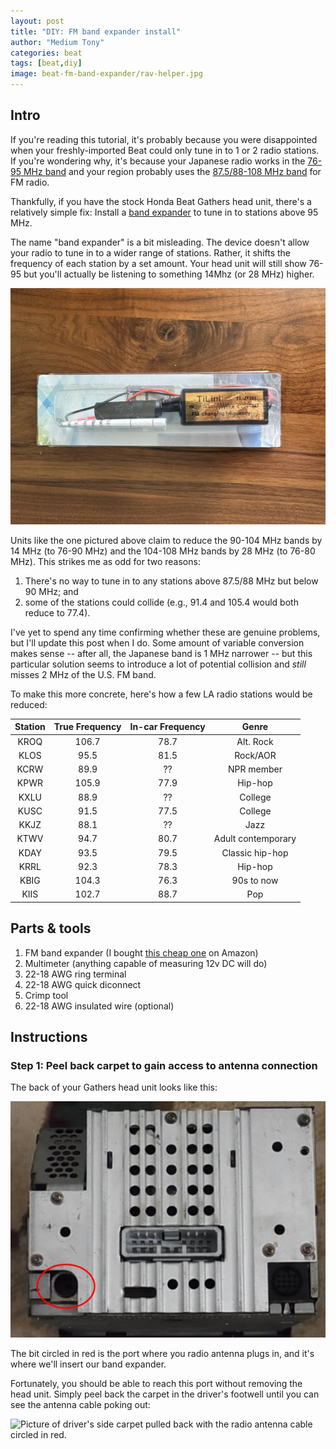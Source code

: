 ```yaml
---
layout: post
title: "DIY: FM band expander install"
author: "Medium Tony"
categories: beat
tags: [beat,diy]
image: beat-fm-band-expander/rav-helper.jpg
---
```

## Intro
If you're reading this tutorial, it's probably because you were disappointed when your freshly-imported Beat could only tune in to 1 or 2 radio stations. If you're wondering why, it's because your Japanese radio works in the [76-95 MHz band](https://en.wikipedia.org/wiki/FM_broadcasting_in_Japan) and your region probably uses the [87.5/88-108 MHz band](https://en.wikipedia.org/wiki/FM_broadcast_band) for FM radio.

Thankfully, if you have the stock Honda Beat Gathers head unit, there's a relatively simple fix: Install a [band expander](https://en.wikipedia.org/wiki/Band_expander) to tune in to stations above 95 MHz.

The name "band expander" is a bit misleading. The device doesn't allow your radio to tune in to a wider range of stations. Rather, it shifts the frequency of each station by a set amount. Your head unit will still show 76-95 but you'll actually be listening to something 14Mhz (or 28 MHz) higher.

![Picture of the Car Frequency Antenna, Radio FM Band Expander for Japanese Autos.](assets/img/beat-fm-band-expander/band-expander.jpg)

Units like the one pictured above claim to reduce the 90-104 MHz bands by 14 MHz (to 76-90 MHz) and the 104-108 MHz bands by 28 MHz (to 76-80 MHz). This strikes me as odd for two reasons:
1. There's no way to tune in to any stations above 87.5/88 MHz but below 90 MHz; and
2. some of the stations could collide (e.g., 91.4 and 105.4 would both reduce to 77.4).

I've yet to spend any time confirming whether these are genuine problems, but I'll update this post when I do. Some amount of variable conversion makes sense -- after all, the Japanese band is 1 MHz narrower -- but this particular solution seems to introduce a lot of potential collision and _still_ misses 2 MHz of the U.S. FM band.

To make this more concrete, here's how a few LA radio stations would be reduced:

| Station | True Frequency | In-car Frequency | Genre |
|:-------:|:-------:|:-------:|:-------:|
|  KROQ   |  106.7  |  78.7   | Alt. Rock |
|  KLOS   |  95.5   |  81.5   | Rock/AOR |
|  KCRW   |  89.9   |  ??     | NPR member |
|  KPWR   |  105.9  |  77.9   | Hip-hop |
|  KXLU   |  88.9   |  ??     | College |
|  KUSC   |  91.5   |  77.5   | College |
|  KKJZ   |  88.1   |  ??     | Jazz |
|  KTWV   |  94.7   |  80.7   | Adult contemporary |
|  KDAY   |  93.5   |  79.5   | Classic hip-hop |
|  KRRL   |  92.3   |  78.3   | Hip-hop |
|  KBIG   |  104.3  |  76.3   | 90s to now |
|  KIIS   |  102.7  |  88.7   | Pop |

## Parts & tools
1. FM band expander (I bought [this cheap one](https://www.amazon.com/dp/B07TV7MWT1) on Amazon)
2. Multimeter (anything capable of measuring 12v DC will do)
3. 22-18 AWG ring terminal
4. 22-18 AWG quick diconnect
5. Crimp tool
6. 22-18 AWG insulated wire (optional)

## Instructions

### Step 1: Peel back carpet to gain access to antenna connection

The back of your Gathers head unit looks like this:

![Picture of the back of a Honda Beat Gathers head unit with the antenna port circled in red.](assets/img/beat-fm-band-expander/radio-back.jpg)

The bit circled in red is the port where you radio antenna plugs in, and it's where we'll insert our band expander.

Fortunately, you should be able to reach this port without removing the head unit. Simply peel back the carpet in the driver's footwell until you can see the antenna cable poking out:

![Picture of driver's side carpet pulled back with the radio antenna cable circled in red.](assets/img/beat-fm-band-expander/carpet-pulled-back.jpg)
